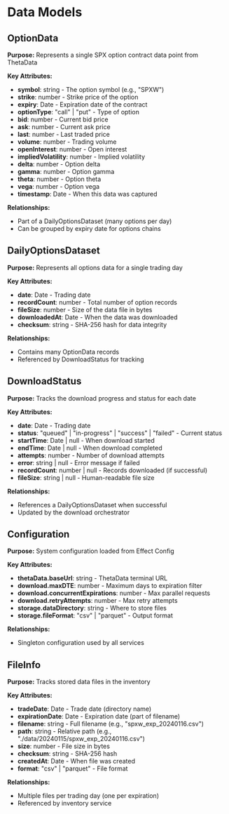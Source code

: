 # Data Models

## OptionData
**Purpose:** Represents a single SPX option contract data point from ThetaData

**Key Attributes:**
- **symbol**: string - The option symbol (e.g., "SPXW")
- **strike**: number - Strike price of the option
- **expiry**: Date - Expiration date of the contract
- **optionType**: "call" | "put" - Type of option
- **bid**: number - Current bid price
- **ask**: number - Current ask price
- **last**: number - Last traded price
- **volume**: number - Trading volume
- **openInterest**: number - Open interest
- **impliedVolatility**: number - Implied volatility
- **delta**: number - Option delta
- **gamma**: number - Option gamma
- **theta**: number - Option theta
- **vega**: number - Option vega
- **timestamp**: Date - When this data was captured

**Relationships:**
- Part of a DailyOptionsDataset (many options per day)
- Can be grouped by expiry date for options chains

## DailyOptionsDataset
**Purpose:** Represents all options data for a single trading day

**Key Attributes:**
- **date**: Date - Trading date
- **recordCount**: number - Total number of option records
- **fileSize**: number - Size of the data file in bytes
- **downloadedAt**: Date - When the data was downloaded
- **checksum**: string - SHA-256 hash for data integrity

**Relationships:**
- Contains many OptionData records
- Referenced by DownloadStatus for tracking

## DownloadStatus
**Purpose:** Tracks the download progress and status for each date

**Key Attributes:**
- **date**: Date - Trading date
- **status**: "queued" | "in-progress" | "success" | "failed" - Current status
- **startTime**: Date | null - When download started
- **endTime**: Date | null - When download completed
- **attempts**: number - Number of download attempts
- **error**: string | null - Error message if failed
- **recordCount**: number | null - Records downloaded (if successful)
- **fileSize**: string | null - Human-readable file size

**Relationships:**
- References a DailyOptionsDataset when successful
- Updated by the download orchestrator

## Configuration
**Purpose:** System configuration loaded from Effect Config

**Key Attributes:**
- **thetaData.baseUrl**: string - ThetaData terminal URL
- **download.maxDTE**: number - Maximum days to expiration filter
- **download.concurrentExpirations**: number - Max parallel requests
- **download.retryAttempts**: number - Max retry attempts
- **storage.dataDirectory**: string - Where to store files
- **storage.fileFormat**: "csv" | "parquet" - Output format

**Relationships:**
- Singleton configuration used by all services

## FileInfo
**Purpose:** Tracks stored data files in the inventory

**Key Attributes:**
- **tradeDate**: Date - Trade date (directory name)
- **expirationDate**: Date - Expiration date (part of filename)
- **filename**: string - Full filename (e.g., "spxw_exp_20240116.csv")
- **path**: string - Relative path (e.g., "./data/20240115/spxw_exp_20240116.csv")
- **size**: number - File size in bytes
- **checksum**: string - SHA-256 hash
- **createdAt**: Date - When file was created
- **format**: "csv" | "parquet" - File format

**Relationships:**
- Multiple files per trading day (one per expiration)
- Referenced by inventory service
